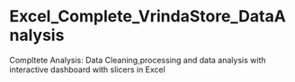 # Excel_Complete_VrindaStore_DataAnalysis
 Compltete Analysis: Data Cleaning,processing and data analysis with interactive dashboard with slicers in Excel
